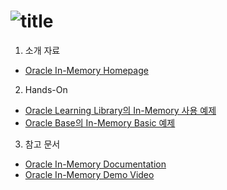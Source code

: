 ![title](https://github.com/oracle19c-cookbook/In-DB-Analytics/blob/master/In-Memory/oim_title.JPG)
===

1. 소개 자료
* [Oracle In-Memory Homepage](https://www.oracle.com/database/technologies/in-memory.html)

2. Hands-On
* [Oracle Learning Library의 In-Memory 사용 예제](https://oracle.github.io/learning-library/data-management-library/database/options/in-memory.html#section-2-enabling-in-memory)
* [Oracle Base의 In-Memory Basic 예제](https://oracle-base.com/articles/12c/in-memory-column-store-12cr1)

3. 참고 문서
* [Oracle In-Memory Documentation](https://docs.oracle.com/en/database/oracle/oracle-database/19/inmem/index.html)
* [Oracle In-Memory Demo Video](https://youtu.be/7ZbzIhuNweU)
